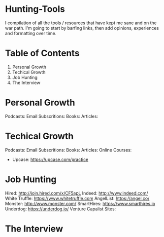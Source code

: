 # Hunting-Tools
I compilation of all the tools / resources that have kept me sane and on the war path. I'm going to start by barfing links, then add opinions, experiences and formatting over time.

# Table of Contents
<ol>
  <li> Personal Growth </li>
  <li> Techical Growth </li>
  <li> Job Hunting </li>
  <li> The Interview </li>
</ol>

# Personal Growth
Podcasts:
Email Subscritions:
Books:
Articles:

# Techical Growth
Podcasts:
Email Subscritions:
Books:
Articles:
Online Courses: 
- Upcase: https://upcase.com/practice


# Job Hunting
Hired: http://join.hired.com/x/CF5apL
Indeed: http://www.indeed.com/
White Truffle: https://www.whitetruffle.com
AngelList: https://angel.co/
Monster: http://www.monster.com/
SmartHires: https://www.smarthires.io
Underdog: https://underdog.io/
Venture Capalist Sites: 

# The Interview
